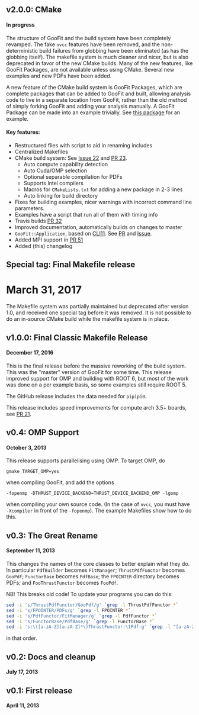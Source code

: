 


## v2.0.0: CMake
#### In progress

The structure of GooFit and the build system have been completely revamped. The fake `nvcc` features have been removed, and the non-deterministic build failures from globbing have been eliminated (as has the globbing itself). The makefile system is much cleaner and nicer, but is also deprecated in favor of the new CMake builds. Many of the new features, like GooFit Packages, are not available unless using CMake. Several new examples and new PDFs have been added.

A new feature of the CMake build system is GooFit Packages, which are complete packages that can be added to GooFit and built, allowing analysis code to live in a separate location from GooFit, rather than the old method of simply forking GooFit and adding your analysis manually. A GooFit Package can be made into an example trivially. See [this package](https://github.com/maddocbf/goofit_KKPiPi) for an example.

#### Key features:

* Restructured files with script to aid in renaming includes
* Centralized Makefiles
* CMake build system: See [Issue 22](https://github.com/GooFit/GooFit/issues/22) and [PR 23](https://github.com/GooFit/GooFit/pull/23).
  * Auto compute capability detection
  * Auto Cuda/OMP selection
  * Optional separable compilation for PDFs
  * Supports Intel compilers
  * Macros for `CMakeLists.txt` for adding a new package in 2-3 lines
  * Auto linking for build directory
* Fixes for building examples, nicer warnings with incorrect command line parameters.
* Examples have a script that run all of them with timing info
* Travis builds [PR 32](https://github.com/GooFit/GooFit/pull/32)
* Improved documentation, automatically builds on changes to master
* `GooFit::Application`, based on [CLI11](https://github.com/CLIUtils/CLI11). See [PR](https://github.com/GooFit/GooFit/pull/36) and [Issue](https://github.com/GooFit/GooFit/issues/33).
* Added MPI support in [PR 51](https://github.com/GooFit/GooFit/pull/36)
* Added (this) changelog

## Special tag: Final Makefile release
# March 31, 2017

The Makefile system was partially maintained but deprecated after version 1.0, and received one special tag before it was removed. It is not possible to do an in-source CMake build while the makefile system is in place.

## v1.0.0: Final Classic Makefile Release
#### December 17, 2016

This is the final release before the massive reworking of the build system. This was the "master" version of GooFit for some time. This release improved support for OMP and building with ROOT 6, but most of the work was done on a per example basis, so some examples still require ROOT 5.

The GitHub release includes the data needed for `pipipi0`.

This release includes speed improvements for compute arch 3.5+ boards, see [PR 21](https://github.com/GooFit/GooFit/pull/21). 

## v0.4: OMP Support
#### October 3, 2013

This release supports parallelising using OMP. To target OMP, do

```
gmake TARGET_OMP=yes
```

when compiling GooFit, and add the options

```
-fopenmp -DTHRUST_DEVICE_BACKEND=THRUST_DEVICE_BACKEND_OMP -lgomp
```

when compiling your own source code. (In the case of `nvcc`, you must have `-Xcompiler` in front of the `-fopenmp`). The example Makefiles show how to do this. 



## v0.3: The Great Rename
#### September 11, 2013

This changes the names of the core classes to better explain what they do. In particular `PdfBuilder` becomes `FitManager`; `ThrustPdfFunctor` becomes `GooPdf`; `FunctorBase` becomes `PdfBase`; the `FPOINTER` directory becomes PDFs; and `FooThrustFunctor` becomes `FooPdf`. 

NB! This breaks old code! To update your programs you can do this:

```bash
sed -i 's/ThrustPdfFunctor/GooPdf/g' `grep -l ThrustPdfFunctor *`
sed -i 's/FPOINTER/PDFs/g' `grep -l FPOINTER *`
sed -i 's/PdfFunctor/FitManager/g' `grep -l PdfFunctor *`
sed -i 's/FunctorBase/PdfBase/g' `grep -l FunctorBase *`
sed -i 's:\([a-zA-Z][a-zA-Z]*\)ThrustFunctor:\1Pdf:g' `grep -l "[a-zA-Z][a-zA-Z]*ThrustFunctor" *`
```

in that order. 

## v0.2: Docs and cleanup
#### July 17, 2013

## v0.1: First release
#### April 11, 2013

